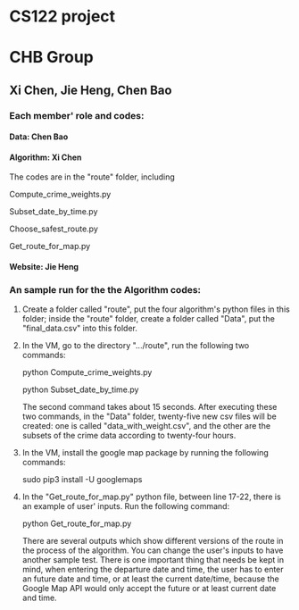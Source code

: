 # CS122 project
# CHB Group
## Xi Chen, Jie Heng, Chen Bao


### Each member' role and codes:

####  Data: Chen Bao



####  Algorithm: Xi Chen
   
   The codes are in the "route" folder, including
   
   Compute_crime_weights.py
   
   Subset_date_by_time.py
   
   Choose_safest_route.py
   
   Get_route_for_map.py
   

#### Website: Jie Heng







### An sample run for the the Algorithm codes:

1. Create a folder called "route", put the four algorithm's python files in this folder; inside the "route" folder, create a folder called "Data", put the "final_data.csv" into this folder.

2. In the VM, go to the directory ".../route", run the following two commands:
   
   python Compute_crime_weights.py
   
   python Subset_date_by_time.py
   
   The second command takes about 15 seconds. After executing these two commands, in the "Data" folder, twenty-five new csv files will be created: one is called "data_with_weight.csv", and the other are the subsets of the crime data according to twenty-four hours.

3. In the VM, install the google map package by running the following commands:

   sudo pip3 install -U googlemaps
   
4. In the "Get_route_for_map.py" python file, between line 17-22, there is an example of user' inputs. Run the following command:

   python Get_route_for_map.py
   
   There are several outputs which show different versions of the route in the process of the algorithm. You can change the user's inputs to have another sample test. There is one important thing that needs be kept in mind, when entering the departure date and time, the user has to enter an future date and time, or at least the current date/time, because the Google Map API would only accept the future or at least current date and time. 
   
   
